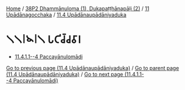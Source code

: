 
[Home](/) / [38P2 Dhammānuloma (1), Dukapaṭṭhānapāḷi (2)](../...md) / [11 Upādānagocchaka](...md) / [11.4 Upādānaupādāniyaduka](../38P2/11/11.4.md)

# 𑁧𑁧𑁇𑁪𑁇𑁧 𑀧𑀝𑀺𑀘𑁆𑀘𑀯𑀸𑀭

* [11.4.1.1--4 Paccayānulomādi](11.4.1/11.4.1.1--4.md)

[Go to previous page (11.4 Upādānaupādāniyaduka)](../38P2/11/11.4.md) / [Go to parent page (11.4 Upādānaupādāniyaduka)](../38P2/11/11.4.md) / [Go to next page (11.4.1.1--4 Paccayānulomādi)](11.4.1/11.4.1.1--4.md)


